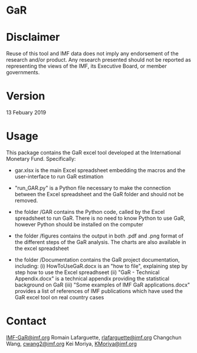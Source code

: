 # GaR

# Disclaimer

Reuse of this tool and IMF data does not imply any endorsement of the research and/or product. Any research presented should not be reported as representing the views of the IMF, its Executive Board, or member governments.

# Version 

13 Febuary 2019

# Usage

This package contains the GaR excel tool developed at the International Monetary Fund. Specifically:

- gar.xlsx is the main Excel spreadsheet embedding the macros and the user-interface to run GaR estimation

- "run_GAR.py" is a Python file necessary to make the connection between the Excel spreadsheet and the GaR folder and should not be removed. 

- the folder /GAR contains the Python code, called by the Excel spreadsheet to run GaR. There is no need to know Python to use GaR, however Python should be installed on the computer

- the folder /figures contains the output in both .pdf and .png format of the different steps of the GaR analysis. The charts are also available in the excel spreadsheet

- the folder /Documentation contains the GaR project documentation, including:
	(i) HowToUseGaR.docx is an "how to file", explaining step by step how to use the Excel spreadhseet
	(ii) "GaR - Technical Appendix.docx" is a technical appendix providing the statistical background on GaR
	(iii) "Some examples of IMF GaR applications.docx" provides a list of references of IMF publications which have used the GaR excel tool on real country cases

# Contact

IMF-GaR@imf.org
Romain Lafarguette, rlafarguette@imf.org
Changchun Wang, cwang2@imf.org
Kei Moriya, KMoriya@imf.org
